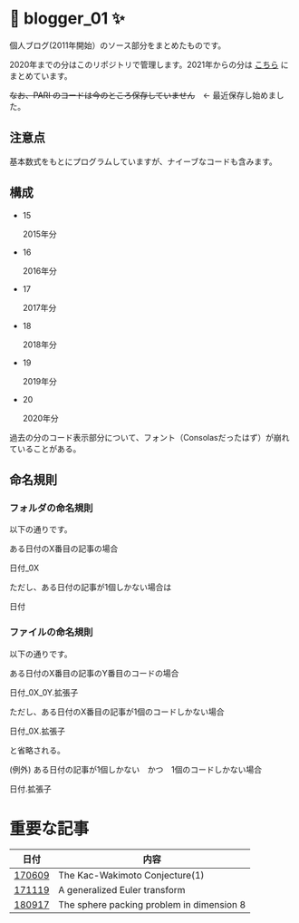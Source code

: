 # 🚀 blogger_01 ✨

個人ブログ(2011年開始）のソース部分をまとめたものです。

2020年までの分はこのリポジトリで管理します。2021年からの分は [こちら](https://github.com/manman4/blogger_02) にまとめています。

~~なお、PARI のコードは今のところ保存していません~~　← 最近保存し始めました。

## 注意点

基本数式をもとにプログラムしていますが、ナイーブなコードも含みます。

## 構成

- 15

    2015年分

- 16

    2016年分
    
* 17

    2017年分
    
* 18

    2018年分
    
* 19

    2019年分
    
* 20

    2020年分
    
過去の分のコード表示部分について、フォント（Consolasだったはず）が崩れていることがある。
    
## 命名規則

### フォルダの命名規則

以下の通りです。

ある日付のX番目の記事の場合

日付_0X

ただし、ある日付の記事が1個しかない場合は

日付

### ファイルの命名規則

以下の通りです。

ある日付のX番目の記事のY番目のコードの場合

日付_0X_0Y.拡張子

ただし、ある日付のX番目の記事が1個のコードしかない場合

日付_0X.拡張子

と省略される。

(例外) ある日付の記事が1個しかない　かつ　1個のコードしかない場合

日付.拡張子

# 重要な記事

| 日付 | 内容 | 
| ----- | ----- | 
| [170609](https://manchanr6.blogspot.com/2017/06/170609.html) | The Kac-Wakimoto Conjecture(1) | 
| [171119](https://manchanr6.blogspot.com/2017/11/171119.html) | A generalized Euler transform | 
| [180917](https://manchanr6.blogspot.com/2018/09/180917.html) | The sphere packing problem in dimension 8 | 
